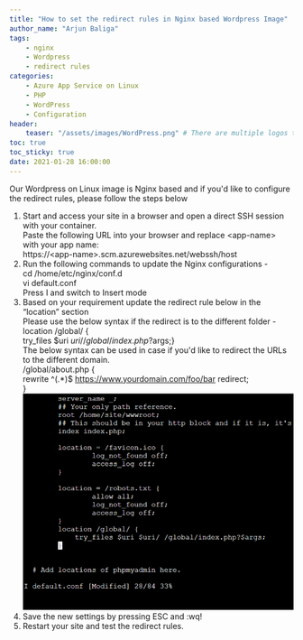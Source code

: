 ```yaml
---
title: "How to set the redirect rules in Nginx based Wordpress Image"
author_name: "Arjun Baliga"
tags:
    - nginx
    - Wordpress
    - redirect rules
categories:
    - Azure App Service on Linux
    - PHP
    - WordPress
    - Configuration
header:
    teaser: "/assets/images/WordPress.png" # There are multiple logos that can be used in "/assets/images" if you choose to add one.
toc: true
toc_sticky: true
date: 2021-01-28 16:00:00
---
```


Our Wordpress on Linux image is Nginx based and if you'd like to configure the redirect rules, please follow the steps below

1. Start and access your site in a browser and open a direct SSH session with your container.<br>
Paste the following URL into your browser and replace &lt;app-name&gt; with your app name: <br>
https://&lt;app-name&gt;.scm.azurewebsites.net/webssh/host
2. Run the following commands to update the Nginx configurations -<br>
cd /home/etc/nginx/conf.d<br>
vi default.conf <br>
Press I and switch to Insert mode 
3. Based on your requirement update the redirect rule below in the “location” section<br> 
Please use the below syntax if the redirect is to the different folder - <br>
location /global/ {<br>
            try_files $uri $uri/ /global/index.php?$args;}<br>
The below syntax can be used in case if you'd like to redirect the URLs to the different domain.<br/>
/global/about.php {<br/> 
rewrite ^(.*)$ https://www.yourdomain.com/foo/bar redirect; <br>
}<br/>
![nginx rules](/media/2021/05/nginx-redirect-rules.png)
4. Save the new settings by pressing ESC and :wq!
5. Restart your site and test the redirect rules.

